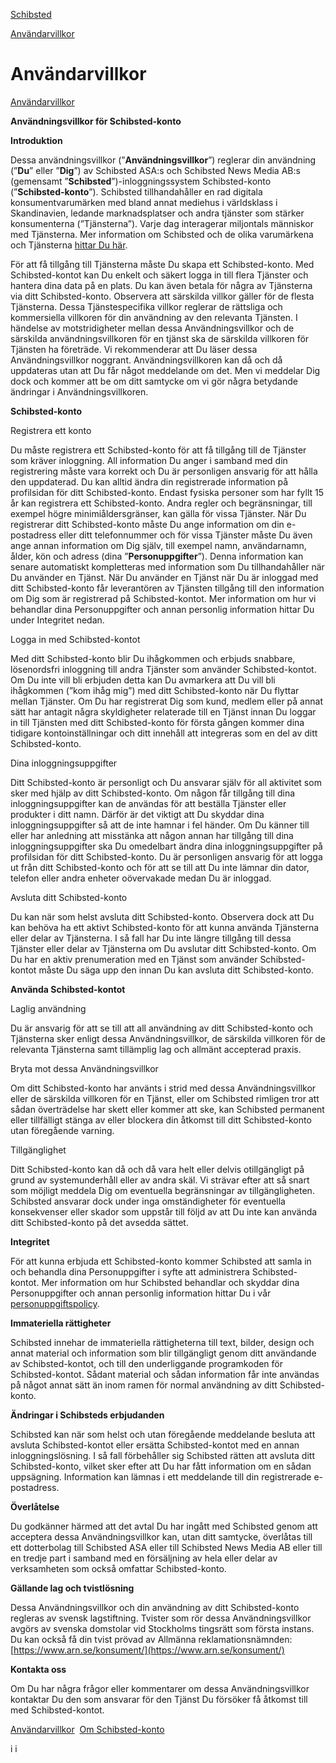 [Schibsted](https://login.schibsted.com/index.php/account?page=terms "Schibsted")

[Användarvillkor](https://login.schibsted.com/about/terms)

Användarvillkor
===============

[Användarvillkor](https://login.schibsted.com/about/terms)

**Användningsvillkor för Schibsted-konto**

**Introduktion**

Dessa användningsvillkor (”**Användningsvillkor**”) reglerar din användning (”**Du**” eller ”**Dig**”) av Schibsted ASA:s och Schibsted News Media AB:s (gemensamt ”**Schibsted**”)-inloggningssystem Schibsted-konto (”**Schibsted-konto**”). Schibsted tillhandahåller en rad digitala konsumentvarumärken med bland annat mediehus i världsklass i Skandinavien, ledande marknadsplatser och andra tjänster som stärker konsumenterna (”Tjänsterna”). Varje dag interagerar miljontals människor med Tjänsterna. Mer information om Schibsted och de olika varumärkena och Tjänsterna [hittar Du här](https://info.privacy.schibsted.com/se/vad-ar-ett-schibsted-konto/).

För att få tillgång till Tjänsterna måste Du skapa ett Schibsted-konto. Med Schibsted-kontot kan Du enkelt och säkert logga in till flera Tjänster och hantera dina data på en plats. Du kan även betala för några av Tjänsterna via ditt Schibsted-konto. Observera att särskilda villkor gäller för de flesta Tjänsterna. Dessa Tjänstespecifika villkor reglerar de rättsliga och kommersiella villkoren för din användning av den relevanta Tjänsten. I händelse av motstridigheter mellan dessa Användningsvillkor och de särskilda användningsvillkoren för en tjänst ska de särskilda villkoren för Tjänsten ha företräde. Vi rekommenderar att Du läser dessa Användningsvillkor noggrant. Användningsvillkoren kan då och då uppdateras utan att Du får något meddelande om det. Men vi meddelar Dig dock och kommer att be om ditt samtycke om vi gör några betydande ändringar i Användningsvillkoren.

**Schibsted-konto**

Registrera ett konto

Du måste registrera ett Schibsted-konto för att få tillgång till de Tjänster som kräver inloggning. All information Du anger i samband med din registrering måste vara korrekt och Du är personligen ansvarig för att hålla den uppdaterad. Du kan alltid ändra din registrerade information på profilsidan för ditt Schibsted-konto. Endast fysiska personer som har fyllt 15 år kan registrera ett Schibsted-konto. Andra regler och begränsningar, till exempel högre minimiåldersgränser, kan gälla för vissa Tjänster. När Du registrerar ditt Schibsted-konto måste Du ange information om din e-postadress eller ditt telefonnummer och för vissa Tjänster måste Du även ange annan information om Dig själv, till exempel namn, användarnamn, ålder, kön och adress (dina ”**Personuppgifter**”). Denna information kan senare automatiskt kompletteras med information som Du tillhandahåller när Du använder en Tjänst. När Du använder en Tjänst när Du är inloggad med ditt Schibsted-konto får leverantören av Tjänsten tillgång till den information om Dig som är registrerad på Schibsted-kontot. Mer information om hur vi behandlar dina Personuppgifter och annan personlig information hittar Du under Integritet nedan.

Logga in med Schibsted-kontot

Med ditt Schibsted-konto blir Du ihågkommen och erbjuds snabbare, lösenordsfri inloggning till andra Tjänster som använder Schibsted-kontot. Om Du inte vill bli erbjuden detta kan Du avmarkera att Du vill bli ihågkommen (”kom ihåg mig”) med ditt Schibsted-konto när Du flyttar mellan Tjänster. Om Du har registrerat Dig som kund, medlem eller på annat sätt har antagit några skyldigheter relaterade till en Tjänst innan Du loggar in till Tjänsten med ditt Schibsted-konto för första gången kommer dina tidigare kontoinställningar och ditt innehåll att integreras som en del av ditt Schibsted-konto.

Dina inloggningsuppgifter

Ditt Schibsted-konto är personligt och Du ansvarar själv för all aktivitet som sker med hjälp av ditt Schibsted-konto. Om någon får tillgång till dina inloggningsuppgifter kan de användas för att beställa Tjänster eller produkter i ditt namn. Därför är det viktigt att Du skyddar dina inloggningsuppgifter så att de inte hamnar i fel händer. Om Du känner till eller har anledning att misstänka att någon annan har tillgång till dina inloggningsuppgifter ska Du omedelbart ändra dina inloggningsuppgifter på profilsidan för ditt Schibsted-konto. Du är personligen ansvarig för att logga ut från ditt Schibsted-konto och för att se till att Du inte lämnar din dator, telefon eller andra enheter oövervakade medan Du är inloggad.

Avsluta ditt Schibsted-konto

Du kan när som helst avsluta ditt Schibsted-konto. Observera dock att Du kan behöva ha ett aktivt Schibsted-konto för att kunna använda Tjänsterna eller delar av Tjänsterna. I så fall har Du inte längre tillgång till dessa Tjänster eller delar av Tjänsterna om Du avslutar ditt Schibsted-konto. Om Du har en aktiv prenumeration med en Tjänst som använder Schibsted-kontot måste Du säga upp den innan Du kan avsluta ditt Schibsted-konto.

**Använda Schibsted-kontot**

Laglig användning

Du är ansvarig för att se till att all användning av ditt Schibsted-konto och Tjänsterna sker enligt dessa Användningsvillkor, de särskilda villkoren för de relevanta Tjänsterna samt tillämplig lag och allmänt accepterad praxis.

Bryta mot dessa Användningsvillkor

Om ditt Schibsted-konto har använts i strid med dessa Användningsvillkor eller de särskilda villkoren för en Tjänst, eller om Schibsted rimligen tror att sådan överträdelse har skett eller kommer att ske, kan Schibsted permanent eller tillfälligt stänga av eller blockera din åtkomst till ditt Schibsted-konto utan föregående varning.

Tillgänglighet

Ditt Schibsted-konto kan då och då vara helt eller delvis otillgängligt på grund av systemunderhåll eller av andra skäl. Vi strävar efter att så snart som möjligt meddela Dig om eventuella begränsningar av tillgängligheten. Schibsted ansvarar dock under inga omständigheter för eventuella konsekvenser eller skador som uppstår till följd av att Du inte kan använda ditt Schibsted-konto på det avsedda sättet.

**Integritet**

För att kunna erbjuda ett Schibsted-konto kommer Schibsted att samla in och behandla dina Personuppgifter i syfte att administrera Schibsted-kontot. Mer information om hur Schibsted behandlar och skyddar dina Personuppgifter och annan personlig information hittar Du i vår [personuppgiftspolicy](https://info.privacy.schibsted.com/se/schibsted-sverige-personuppgiftspolicy/).

**Immateriella rättigheter**

Schibsted innehar de immateriella rättigheterna till text, bilder, design och annat material och information som blir tillgängligt genom ditt användande av Schibsted-kontot, och till den underliggande programkoden för Schibsted-kontot. Sådant material och sådan information får inte användas på något annat sätt än inom ramen för normal användning av ditt Schibsted-konto.

**Ändringar i Schibsteds erbjudanden**

Schibsted kan när som helst och utan föregående meddelande besluta att avsluta Schibsted-kontot eller ersätta Schibsted-kontot med en annan inloggningslösning. I så fall förbehåller sig Schibsted rätten att avsluta ditt Schibsted-konto, vilket sker efter att Du har fått information om en sådan uppsägning. Information kan lämnas i ett meddelande till din registrerade e-postadress.

**Överlåtelse**

Du godkänner härmed att det avtal Du har ingått med Schibsted genom att acceptera dessa Användningsvillkor kan, utan ditt samtycke, överlåtas till ett dotterbolag till Schibsted ASA eller till Schibsted News Media AB eller till en tredje part i samband med en försäljning av hela eller delar av verksamheten som också omfattar Schibsted-konto.

**Gällande lag och tvistlösning**

Dessa Användningsvillkor och din användning av ditt Schibsted-konto regleras av svensk lagstiftning. Tvister som rör dessa Användningsvillkor avgörs av svenska domstolar vid Stockholms tingsrätt som första instans. Du kan också få din tvist prövad av Allmänna reklamationsnämnden: [https://www.arn.se/konsument/](https://www.arn.se/konsument/)

**Kontakta oss**

Om Du har några frågor eller kommentarer om dessa Användningsvillkor kontaktar Du den som ansvarar för den Tjänst Du försöker få åtkomst till med Schibsted-kontot.

[Användarvillkor](https://login.schibsted.com/about/terms)  [Om Schibsted-konto](https://info.privacy.schibsted.com/se/vad-ar-ett-schibsted-konto/)

i i